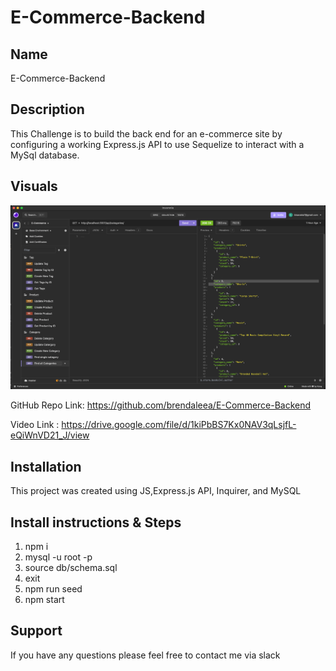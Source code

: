 # E-Commerce-Backend


## Name
E-Commerce-Backend


## Description
This Challenge is to build the back end for an e-commerce site by configuring a working Express.js API to use Sequelize to interact with a MySql database.

## Visuals

![E-Commerce-Backend](./Assets/screenshot.png)


GitHub Repo Link: https://github.com/brendaleea/E-Commerce-Backend

Video Link : https://drive.google.com/file/d/1kiPbBS7Kx0NAV3qLsjfL-eQiWnVD21_J/view




## Installation
This project was created using JS,Express.js API, Inquirer, and MySQL

## Install instructions & Steps
1. npm i
2. mysql -u root -p
3. source db/schema.sql
4. exit
5. npm run seed
6. npm start


## Support
If you have any questions please feel free to contact me via slack 